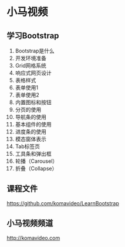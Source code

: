 小马视频
=======

## 学习Bootstrap

01. Bootstrap是什么
02. 开发环境准备
03. Grid网格系统
04. 响应式网页设计
05. 表格样式
06. 表单使用1
07. 表单使用2
08. 内置图标和按钮
09. 分页的使用
10. 导航条的使用
11. 基本组件的使用
12. 进度条的使用
13. 模态窗体表示
14. Tab标签页
15. 工具条和弹出框
16. 轮播（Carousel）
17. 折叠（Collapse）

## 课程文件

https://github.com/komavideo/LearnBootstrap

## 小马视频频道

http://komavideo.com

